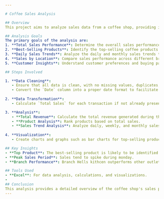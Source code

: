 ```yaml
---

# Coffee Sales Analysis

## Overview
This project aims to analyze sales data from a coffee shop, providing insights into sales trends, popular products, and customer behavior. The analysis is done using Excel (or another tool), and focuses on key performance metrics such as total revenue, average sales per day, top-selling products, and more.

## Analysis Goals
The primary goals of the analysis are:
1. **Total Sales Performance**: Determine the overall sales performance of the coffee shop.
2. **Best-Selling Products**: Identify the top-selling coffee products.
3. **Daily Sales Trends**: Analyze the daily and monthly sales trends to spot peak sales periods.
4. **Sales by Location**: Compare sales performance across different branches or locations.
5. **Customer Insights**: Understand customer preferences and buying patterns.

## Steps Involved

1. **Data Cleaning**: 
   - Ensure that all data is clean, with no missing values, duplicates, or inconsistencies.
   - Convert the `Date` column into a proper date format to facilitate time-based analysis.
   
2. **Data Transformation**:
   - Calculate `Total Sales` for each transaction if not already present.

3. **Analysis**:
   - **Total Revenue**: Calculate the total revenue generated during the period.
   - **Product Analysis**: Rank products based on total sales.
   - **Sales Trend Analysis**: Analyze daily, weekly, and monthly sales trends.
   
4. **Visualization**:
   - Create charts and graphs such as bar charts for top-selling products, line charts for daily sales trends, and pie charts for sales by location.

## Key Insights
- **Top Product**: The best-selling product is likely to be identified as Barista Espreso, generating the highest revenue.
- **Peak Sales Period**: Sales tend to spike during monday.
- **Branch Performance**: Branch Hells kithcen outperforms other outlet in terms of sales volume.

## Tools Used
- **Excel**: For data analysis, calculations, and visualizations.
- 
## Conclusion
This analysis provides a detailed overview of the coffee shop's sales performance, helping to make informed decisions on product stocking, promotional strategies, and operational improvements.
---
```


